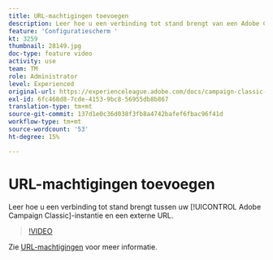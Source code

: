```yaml
---
title: URL-machtigingen toevoegen
description: Leer hoe u een verbinding tot stand brengt van een Adobe Campaign Classic-instantie naar een externe URL.
feature: 'Configuratiescherm '
kt: 3259
thumbnail: 28149.jpg
doc-type: feature video
activity: use
team: TM
role: Administrator
level: Experienced
original-url: https://experienceleague.adobe.com/docs/campaign-classic-learn/tutorials/administrating/control-panel-acc/adding-url-permissions.html
exl-id: 6fc468d8-7cde-4153-9bc8-56955db8b867
translation-type: tm+mt
source-git-commit: 137d1e0c36d038f3fb8a4742bafef6fbac96f41d
workflow-type: tm+mt
source-wordcount: '53'
ht-degree: 15%

---
```


# URL-machtigingen toevoegen

Leer hoe u een verbinding tot stand brengt tussen uw [!UICONTROL Adobe Campaign Classic]-instantie en een externe URL.

>[!VIDEO](https://video.tv.adobe.com/v/28149?quality=12)

Zie [URL-machtigingen](https://docs.adobe.com/content/help/en/control-panel/using/instances-settings/url-permissions.html) voor meer informatie.
